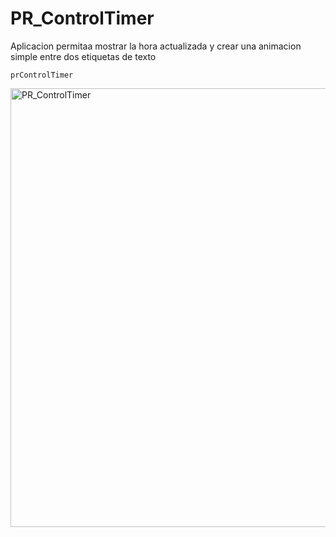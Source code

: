 # PR_ControlTimer
Aplicacion permitaa mostrar la hora actualizada y crear una animacion simple entre dos etiquetas de texto

`prControlTimer`

<img width="702" alt="PR_ControlTimer" src="https://user-images.githubusercontent.com/66187218/94329546-479cfc00-ff92-11ea-9028-f038dd7201f4.png">
